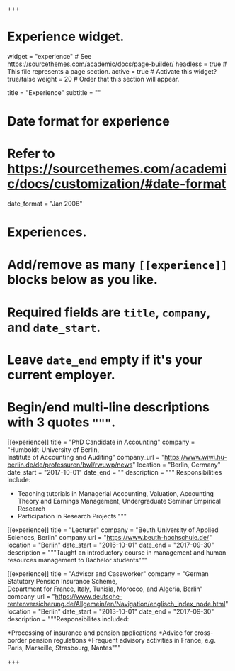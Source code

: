 +++
# Experience widget.
widget = "experience"  # See https://sourcethemes.com/academic/docs/page-builder/
headless = true  # This file represents a page section.
active = true  # Activate this widget? true/false
weight = 20  # Order that this section will appear.

title = "Experience"
subtitle = ""

# Date format for experience
#   Refer to https://sourcethemes.com/academic/docs/customization/#date-format
date_format = "Jan 2006"

# Experiences.
#   Add/remove as many `[[experience]]` blocks below as you like.
#   Required fields are `title`, `company`, and `date_start`.
#   Leave `date_end` empty if it's your current employer.
#   Begin/end multi-line descriptions with 3 quotes `"""`.
[[experience]]
  title = "PhD Candidate in Accounting"
  company = "Humboldt-University of Berlin,<br> Institute of Accounting and Auditing"
  company_url = "https://www.wiwi.hu-berlin.de/de/professuren/bwl/rwuwp/news"
  location = "Berlin, Germany"
  date_start = "2017-10-01"
  date_end = ""
  description = """
  Responsibilities include:
  
  * Teaching tutorials in Managerial Accounting, Valuation, Accounting Theory and Earnings Management, Undergraduate Seminar Empirical Research
  * Participation in Research Projects
  """

[[experience]]
  title = "Lecturer"
  company = "Beuth University of Applied Sciences, Berlin"
  company_url = "https://www.beuth-hochschule.de/"
  location = "Berlin"
  date_start = "2016-10-01"
  date_end = "2017-09-30"
  description = """Taught an introductory course in management and human resources management to Bachelor students"""
  
[[experience]]
  title = "Advisor and Caseworker"
  company = "German Statutory Pension Insurance Scheme, <br> Department for France, Italy, Tunisia, Morocco, and Algeria, Berlin"
  company_url = "https://www.deutsche-rentenversicherung.de/Allgemein/en/Navigation/englisch_index_node.html"
  location = "Berlin"
  date_start = "2013-10-01"
  date_end = "2017-09-30"
  description = """Responsibilites included:
  
  *Processing of insurance and pension applications
  *Advice for cross-border pension regulations
  *Frequent advisory activities in France, e.g. Paris, Marseille, Strasbourg, Nantes"""

+++
